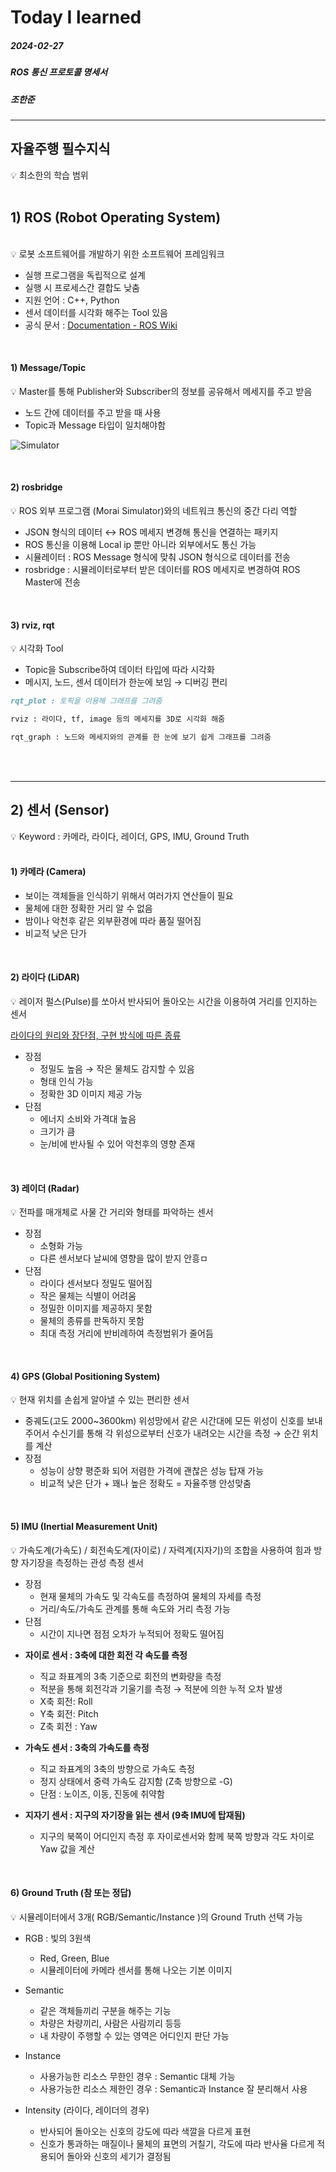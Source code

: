 # Today I learned


##### 2024-02-27
##### ROS 통신 프로토콜 명세서
##### 조한준

---


## 자율주행 필수지식 

<aside>
💡 최소한의 학습 범위
</aside>


<br>



## 1) ROS (Robot Operating System)

<br>

<aside>
💡 로봇 소프트웨어를 개발하기 위한 소프트웨어 프레임워크
</aside>



- 실행 프로그램을 독립적으로 설계
- 실행 시 프로세스간 결합도 낮춤
- 지원 언어 : C++, Python
- 센서 데이터를 시각화 해주는 Tool 있음
- 공식 문서 :  [Documentation - ROS Wiki](https://wiki.ros.org/Documentation)

<br>

#### 1) Message/Topic


<aside>
💡 Master를 통해 Publisher와 Subscriber의 정보를 공유해서 메세지를 주고 받음

</aside>

- 노드 간에 데이터를 주고 받을 때 사용
- Topic과 Message 타입이 일치해야함

![Simulator](../images/명세서(1)_images/0227.png)

<br>

#### 2) rosbridge



<aside>
💡 ROS 외부 프로그램 (Morai Simulator)와의 네트워크 통신의 중간 다리 역할
</aside>

- JSON 형식의 데이터 ↔ ROS 메세지 변경해 통신을 연결하는 패키지
- ROS 통신을 이용해 Local ip 뿐만 아니라 외부에서도 통신 가능
- 시뮬레이터 : ROS Message 형식에 맞춰 JSON 형식으로 데이터를 전송
- rosbridge : 시뮬레이터로부터 받은 데이터를 ROS 메세지로 변경하여 ROS Master에 전송

<br>

#### 3) rviz, rqt


<aside>
💡 시각화 Tool

</aside>

- Topic을 Subscribe하여 데이터 타입에 따라 시각화
- 메시지, 노드, 센서 데이터가 한눈에 보임 → 디버깅 편리

```markdown
rqt_plot : 토픽을 이용해 그래프를 그려줌

rviz : 라이다, tf, image 등의 메세지를 3D로 시각화 해줌

rqt_graph : 노드와 메세지와의 관계를 한 눈에 보기 쉽게 그래프를 그려줌
```

<br>
<br>

---

## 2) 센서 (Sensor)



<aside>
💡 Keyword : 카메라, 라이다, 레이더, GPS, IMU, Ground Truth
</aside>

<br>

#### 1) 카메라 (Camera)


- 보이는 객체들을 인식하기 위해서 여러가지 연산들이 필요
- 물체에 대한 정확한 거리 알 수 없음
- 밤이나 악천후 같은 외부환경에 따라 품질 떨어짐
- 비교적 낮은 단가

<br>

#### 2) 라이다 (LiDAR)


<aside>
💡 레이저 펄스(Pulse)를 쏘아서 반사되어 돌아오는 시간을 이용하여 거리를 인지하는 센서

</aside>

[라이다의 원리와 장단점, 구현 방식에 따른 종류](https://www.epnc.co.kr/news/articleView.html?idxno=82099)

- 장점
    - 정밀도 높음 → 작은 물체도 감지할 수 있음
    - 형태 인식 가능
    - 정확한 3D 이미지 제공 가능
- 단점
    - 에너지 소비와 가격대 높음
    - 크기가 큼
    - 눈/비에 반사될 수 있어 악천후의 영향 존재

<br>

#### 3) 레이더 (Radar)


<aside>
💡 전파를 매개체로 사물 간 거리와 형태를 파악하는 센서

</aside>

- 장점
    - 소형화 가능
    - 다른 센서보다 날씨에 영향을 많이 받지 안흥ㅁ
- 단점
    - 라이다 센서보다 정밀도 떨어짐
    - 작은 물체는 식별이 어려움
    - 정밀한 이미지를 제공하지 못함
    - 물체의 종류를 판독하지 못함
    - 최대 측정 거리에 반비례하여 측정범위가 줄어듬

<br>

#### 4) GPS (Global Positioning System)


<aside>
💡 현재 위치를 손쉽게 알아낼 수 있는 편리한 센서

</aside>

- 중궤도(고도 2000~3600km) 위성망에서 같은 시간대에 모든 위성이 신호를 보내 주어서 수신기를 통해 각 위성으로부터 신호가 내려오는 시간을 측정 → 순간 위치를 계산
- 장점
    - 성능이 상향 평준화 되어 저렴한 가격에 괜찮은 성능 탑재 가능
    - 비교적 낮은 단가 + 꽤나 높은 정확도 = 자율주행 안성맞춤

<br>

#### 5) IMU (Inertial Measurement Unit)


<aside>
💡 가속도계(가속도) / 회전속도계(자이로) / 자력계(지자기)의 조합을 사용하여 힘과 방향 자기장을 측정하는 관성 측정 센서

- 장점
    - 현재 물체의 가속도 및 각속도를 측정하여 물체의 자세를 측정
    - 거리/속도/가속도 관계를 통해 속도와 거리 측정 가능
- 단점
    - 시간이 지나면 점점 오차가 누적되어 정확도 떨어짐
</aside>

- **자이로 센서 : 3축에 대한 회전 각 속도를 측정**
    - 직교 좌표계의 3축 기준으로 회전의 변화량을 측정
    - 적분을 통해 회전각과 기울기를 측정 → 적분에 의한 누적 오차 발생
    - X축 회전: Roll
    - Y축 회전: Pitch
    - Z축 회전 : Yaw
    
- **가속도 센서 : 3축의 가속도를 측정**
    - 직교 좌표계의 3축의 방향으로 가속도 측정
    - 정지 상태에서 중력 가속도 감지함 (Z축 방향으로 -G)
    - 단점 : 노이즈, 이동, 진동에 취약함

- **지자기 센서 : 지구의 자기장을 읽는 센서 (9축 IMU에 탑재됨)**
    - 지구의 북쪽이 어디인지 측정 후 자이로센서와 함께 북쪽 방향과 각도 차이로 Yaw 값을 계산
    
<br>

#### 6) Ground Truth (참 또는 정답)


<aside>
💡 시뮬레이터에서 3개( RGB/Semantic/Instance )의 Ground Truth 선택 가능
</aside>

- RGB : 빛의 3원색
    - Red, Green, Blue
    - 시뮬레이터에 카메라 센서를 통해 나오는 기본 이미지

- Semantic
    - 같은 객체들끼리 구분을 해주는 기능
    - 차량은 차량끼리, 사람은 사람끼리 등등
    - 내 차량이 주행할 수 있는 영역은 어디인지 판단 가능

- Instance
    - 사용가능한 리소스 무한인 경우 : Semantic 대체 가능
    - 사용가능한 리소스 제한인 경우 : Semantic과 Instance 잘 분리해서 사용

- Intensity (라이다, 레이더의 경우)
    - 반사되어 돌아오는 신호의 강도에 따라 색깔을 다르게 표현
    - 신호가 통과하는 매질이나 물체의 표면의 거칠기, 각도에 따라 반사율 다르게 적용되어 돌아와 신호의 세기가 결정됨



